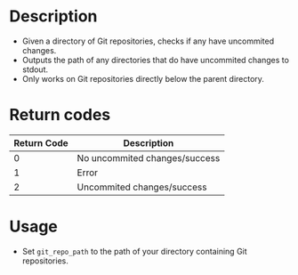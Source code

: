 # Description

- Given a directory of Git repositories, checks if any have uncommited changes.
- Outputs the path of any directories that do have uncommited changes to stdout.
- Only works on Git repositories directly below the parent directory.

# Return codes

| Return Code | Description                   |
|-------------|-------------------------------|
| 0           | No uncommited changes/success |
| 1           | Error                         |
| 2           | Uncommited changes/success    |

# Usage

- Set `git_repo_path` to the path of your directory containing Git repositories.
